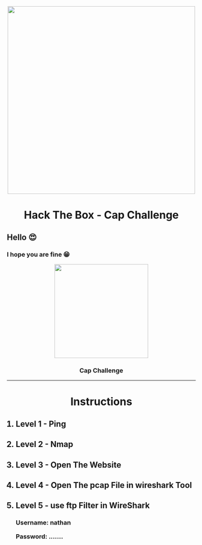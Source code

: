 <div align="center"><img src="https://i.ytimg.com/vi/_pjICT3pdNw/maxresdefault.jpg" width="500" /><br><h1>Hack The Box - Cap Challenge</h1></div>

<h2>Hello 😍</h2>

<h3>I hope you are fine 😁</h3>

<div align="center" id="Cap"><img src="https://www.olawaleh.com/blog/wp-content/uploads/2021/06/cap.png" width="250" /><h3>Cap Challenge</h3></div>

<hr>

<div align="center"><h1>Instructions</h1></div>

<ol>
  <h2><li>Level 1 - Ping</li></h2>
  <h2><li>Level 2 - Nmap</li></h2>
  <h2><li>Level 3 - Open The Website</li></h2>
  <h2><li>Level 4 - Open The pcap File in wireshark Tool</li></h2>
  <h2><li>Level 5 - use ftp Filter in WireShark</li></h2>
  
  <h3><p>Username: nathan</p>
    <p>Password: .......</p></h3>
  </ol>
